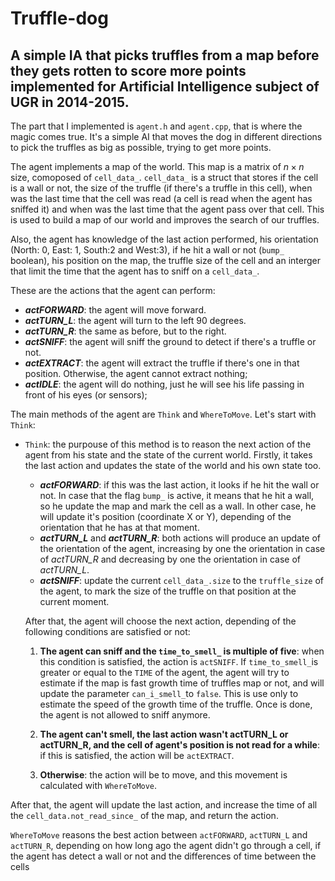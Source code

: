 # Truffle-dog
## A simple IA that picks truffles from a map before they gets rotten to score more points implemented for Artificial Intelligence subject of UGR in 2014-2015.

The part that I implemented is `agent.h` and `agent.cpp`, that is where the magic comes true. It's a simple AI that moves the dog in different directions to pick the truffles as big as possible, trying to get more points.

The agent implements a map of the world. This map is a matrix of $n\times n$ size, comoposed of `cell_data_`. `cell_data_` is a struct that stores if the cell is a wall or not, the size of the truffle (if there's a truffle in this cell), when was the last time that the cell was read (a cell is read when the agent has sniffed it) and when was the last time that the agent pass over that cell. This is used to build a map of our world and improves the search of our truffles.

Also, the agent has knowledge of the last action performed, his orientation (North: 0, East: 1, South:2 and West:3), if he hit a wall or not (`bump_` boolean), his position on the map, the truffle size of the cell and an interger that limit the time that the agent has to sniff on a `cell_data_`.

These are the actions that the agent can perform:
  
  * ___actFORWARD___: the agent will move forward.
  * ___actTURN_L___: the agent will turn to the left 90 degrees.
  * ___actTURN_R___: the same as before, but to the right.
  * ___actSNIFF___: the agent will sniff the ground to detect if there's a truffle or not.
  * ___actEXTRACT___: the agent will extract the truffle if there's one in that position. Otherwise, the agent cannot extract nothing;
  * ___actIDLE___: the agent will do nothing, just he will see his life passing in front of his eyes (or sensors);

The main methods of the agent are `Think` and `WhereToMove`. Let's start with `Think`:
  - `Think`: the purpouse of this method is to reason the next action of the agent from his state and the state of the current world. Firstly, it takes the last action and updates the state of the world and his own state too.
    * ___actFORWARD___: if this was the last action, it looks if he hit the wall or not. In case that the flag `bump_` is active, it means that he hit a wall, so he update the map and mark the cell as a wall. In other case, he will update it's position (coordinate X or Y), depending of the orientation that he has at that moment.
    * ___actTURN_L___ and ___actTURN_R___: both actions will produce an update of the orientation of the agent, increasing by one the orientation in case of *actTURN_R* and decreasing by one the orientation in case of *actTURN_L*.
    * ___actSNIFF___: update the current `cell_data_.size` to the `truffle_size` of the agent, to mark the size of the truffle on that position at the current moment.
  
    After that, the agent will choose the next action, depending of the following conditions are satisfied or not:
    
    1. **The agent can sniff and the `time_to_smell_` is multiple of five**: when this condition is satisfied, the action is `actSNIFF`. If `time_to_smell_`is greater or equal to the `TIME` of the agent, the agent will try to estimate if the map is fast growth time of truffles map or not, and will update the parameter `can_i_smell_`to  `false`. This is use only to estimate the speed of the growth time of the truffle. Once is done, the agent is not allowed to sniff anymore.
    
    2. **The agent can't smell, the last action wasn't actTURN_L or actTURN_R, and the cell of agent's position is not read for a while**: if this is satisfied, the action will be `actEXTRACT`.
    
    3. **Otherwise**: the action will be to move, and this movement is calculated with `WhereToMove`.
    
  After that, the agent will update the last action, and increase the time of all the `cell_data.not_read_since_` of the map, and return the action.
  
 `WhereToMove` reasons the best action between `actFORWARD`, `actTURN_L` and `actTURN_R`, depending on how long ago the agent didn't go through a cell, if the agent has detect a wall or not and the differences of time between the cells
    
    
 
